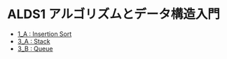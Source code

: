 # ALDS1 アルゴリズムとデータ構造入門

* [1_A : Insertion Sort](alds1_1_a.hs)
* [3_A : Stack](alds1_3_a.hs)
* [3_B : Queue](alds1_3_b.hs)
